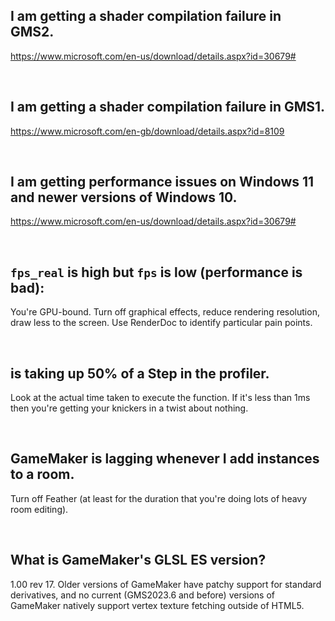 ## I am getting a shader compilation failure in GMS2.
https://www.microsoft.com/en-us/download/details.aspx?id=30679#

&nbsp;

## I am getting a shader compilation failure in GMS1.
https://www.microsoft.com/en-gb/download/details.aspx?id=8109

&nbsp;

## I am getting performance issues on Windows 11 and newer versions of Windows 10.
https://www.microsoft.com/en-us/download/details.aspx?id=30679#

&nbsp;

## `fps_real` is high but `fps` is low (performance is bad):
You're GPU-bound. Turn off graphical effects, reduce rendering resolution, draw less to the screen. Use RenderDoc to identify particular pain points.

&nbsp;

## <library name> is taking up 50% of a Step in the profiler.
Look at the actual time taken to execute the function. If it's less than 1ms then you're getting your knickers in a twist about nothing.

&nbsp;

## GameMaker is lagging whenever I add instances to a room.

Turn off Feather (at least for the duration that you're doing lots of heavy room editing).

&nbsp;

## What is GameMaker's GLSL ES version?
1.00 rev 17. Older versions of GameMaker have patchy support for standard derivatives, and no current (GMS2023.6 and before) versions of GameMaker natively support vertex texture fetching outside of HTML5.
